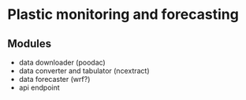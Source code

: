 # Plastic monitoring and forecasting

## Modules
- data downloader (poodac)
- data converter and tabulator (ncextract)
- data forecaster (wrf?)
- api endpoint
